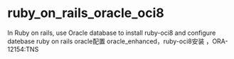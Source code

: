 # ruby_on_rails_oracle_oci8
In Ruby on rails, use Oracle database to install ruby-oci8 and configure datebase
ruby on rails oracle配置 oracle_enhanced，ruby-oci8安装 ，ORA-12154:TNS

